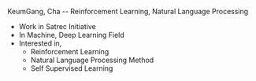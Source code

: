 KeumGang, Cha -- Reinforcement Learning, Natural Language Processing

* Work in Satrec Initiative
* In Machine, Deep Learning Field
* Interested in, 
  * Reinforcement Learning
  * Natural Language Processing Method
  * Self Supervised Learning

